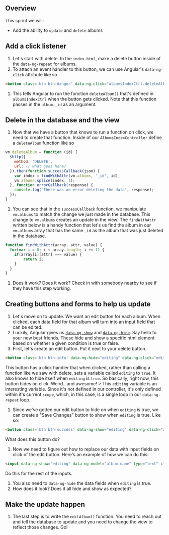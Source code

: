 ## Overview

This sprint we will:
* Add the ability to `update` and `delete` albums

## Add a click listener
1. Let's start with delete. In the `index.html`, make a delete button inside of the `data-ng-repeat` for albums.
1. To attach an event handler to this button, we can use Angular's `data-ng-click` attribute like so

  ```html
  <button class='btn btn-danger' data-ng-click="albumsIndexCtrl.deleteAlbum(album._id)">Delete Album</button>
  ```
1. This tells Angular to run the function `deleteAlbum()` that's defined in `albumsIndexCtrl` when the button gets clicked. Note that this function passes in the `album._id` as an argument.

## Delete in the database and the view
1. Now that we have a button that knows to run a function on click, we need to create that function. Inside of our `AlbumsIndexController` define a `deleteAlbum` function like so

  ```js
  vm.deleteAlbum = function (id) {
    $http({
      method: 'DELETE',
      url: // what goes here?
    }).then(function successCallback(json) {
      var index = findWithAttr(vm.albums, '_id', id);
      vm.albums.splice(index, 1);
    }, function errorCallback(response) {
      console.log('There was an error deleting the data', response);
    });
  }
  ```
1. You can see that in the `successCallback` function, we manipulate `vm.albums` to match the change we just made in the database. This change to `vm.albums` creates an update in the view! The `findWithAttr` written below is a handy function that let's us find the album in our `vm.albums` array that has the same `_id` as the album that was just deleted in the database.

  ```js
  function findWithAttr(array, attr, value) {
    for(var i = 0; i < array.length; i += 1) {
      if(array[i][attr] === value) {
          return i;
      }
    }
  }
  ```
1. Does it work? Does it work? Check in with somebody nearby to see if they have this step working.

## Creating buttons and forms to help us update
1. Let's move on to update. We want an edit button for each album. When clicked, each data field for that album will turn into an input field that can be edited.
1. Luckily, Angular gives us [`data-ng-show`](https://docs.angularjs.org/api/ng/directive/ngShow) and [`data-ng-hide`](https://docs.angularjs.org/api/ng/directive/ngHide). Say hello to your new best friends. These hide and show a specific html element based on whether a given condition is true or false.
1. First, let's create an edit button. Put it next to your delete button.

  ```html
  <button class='btn btn-info' data-ng-hide="editing" data-ng-click="editing = true">Edit Album</button>
  ```
  This button has a click handler that when clicked, rather than calling a function like we saw with delete, sets a variable called `editing` to `true`. It also knows to hide itself when `editing` is `true`. So basically, right now, this button hides on click. Weird...and awesome!
    > This `editing` variable is an interesting variable. Since it's not defined in our controller, it's only defined within it's current `scope`, which, in this case, is a single loop in our `data-ng-repeat` loop.

1. Since we've gotten our edit button to hide on when `editing` is true, we can create a "Save Changes" button to show when `editing` is true. Like so:

  ```html
  <button class='btn btn-success' data-ng-show="editing" data-ng-click="albumsIndexCtrl.editAlbum(album); editing = false">Save Changes</button>
  ```
  What does this button do?
1. Now we need to figure out how to replace our data with input fields on click of the edit button. Here's an example of how we can do this:

  ```html
  <input data-ng-show="editing" data-ng-model="album.name" type="text" class="form-control input-md">
  ```
  Do this for the rest of the inputs.
1. You also need to `data-ng-hide` the data fields when `editing` is true.
1. How does it look? Does it all hide and show as expected?

## Make the update happen
1. The last step is to write the `editAlbum()` function. You need to reach out and tell the database to update and you need to change the view to reflect those changes. Go!
